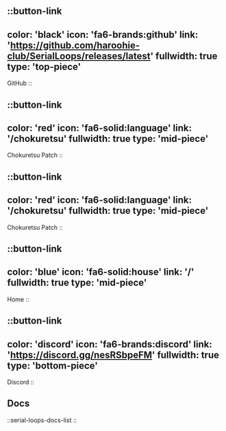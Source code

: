 ::button-link
---
color: 'black'
icon: 'fa6-brands:github'
link: 'https://github.com/haroohie-club/SerialLoops/releases/latest'
fullwidth: true
type: 'top-piece'
---
GitHub
::

::button-link
---
color: 'red' icon: 'fa6-solid:language' link: '/chokuretsu' fullwidth: true
type: 'mid-piece'
---
Chokuretsu Patch ::

::button-link
---
color: 'red'
icon: 'fa6-solid:language'
link: '/chokuretsu'
fullwidth: true
type: 'mid-piece'
---
Chokuretsu Patch
::

::button-link
---
color: 'blue'
icon: 'fa6-solid:house'
link: '/'
fullwidth: true
type: 'mid-piece'
---
Home
::

::button-link
---
color: 'discord'
icon: 'fa6-brands:discord'
link: 'https://discord.gg/nesRSbpeFM'
fullwidth: true
type: 'bottom-piece'
---
Discord
::

## Docs
::serial-loops-docs-list
::